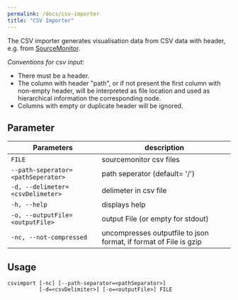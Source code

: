 ```yaml
---
permalink: /docs/csv-importer
title: "CSV Importer"
---
```


The CSV importer generates visualisation data from CSV data with header, e.g. from [SourceMonitor](http://www.campwoodsw.com/sourcemonitor.html).

_Conventions for csv input:_

-   There must be a header.
-   The column with header "path", or if not present the first column with non-empty header, will be interpreted as file location and used as hierarchical information the corresponding node.
-   Columns with empty or duplicate header will be ignored.

## Parameter

| Parameters                         | description                                                       |
| ---------------------------------- | ----------------------------------------------------------------- |
| `FILE`                             | sourcemonitor csv files                                           |
| `--path-seperator=<pathSeperator>` | path seperator (default= '/')                                     |
| `-d, --delimeter=<csvDelimeter>`   | delimeter in csv file                                             |
| `-h, --help`                       | displays help                                                     |
| `-o, --outputFile=<outputFile>`    | output File (or empty for stdout)                                 |
| `-nc, --not-compressed`            | uncompresses outputfile to json format, if format of File is gzip |

## Usage

```
csvimport [-nc] [--path-separator=<pathSeparator>]
          [-d=<csvDelimiter>] [-o=<outputFile>] FILE
```
